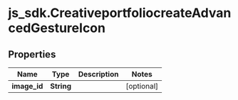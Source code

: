 # js_sdk.CreativeportfoliocreateAdvancedGestureIcon

## Properties
Name | Type | Description | Notes
------------ | ------------- | ------------- | -------------
**image_id** | **String** |  | [optional] 

